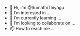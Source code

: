 - 👋 Hi, I’m @SumathiThiyagu
- 👀 I’m interested in ...
- 🌱 I’m currently learning ...
- 💞️ I’m looking to collaborate on ...
- 📫 How to reach me ...

<!---
SumathiThiyagu/SumathiThiyagu is a ✨ special ✨ repository because its `README.md` (this file) appears on your GitHub profile.
You can click the Preview link to take a look at your changes.
--->
